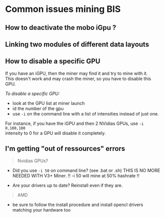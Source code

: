 # Common issues mining BIS

## How to deactivate the mobo iGpu ?
## Linking two modules of different data layouts
## How to disable a specific GPU

If you have an iGPU, then the miner may find it and try to mine with it.  
This doesn't work and may crash the miner, so you have to disable this GPU.

*To disable a specific GPU:*
- look at the GPU list at miner launch
- id the number of the gpu
- use `-i` on the command line with a list of intensities instead of just one. 

For instance, if you have the iGPU and then 2 NVidias GPUs, use `-i 0,100,100`  
intensity to 0 for a GPU will disable it completely.


## I'm getting "out of ressources" errors

> Nvidias GPUs?  
- Did you use `-i 50` on command line? (see .bat or .sh)
THIS IS NO MORE NEEDED WITH V3+ Miner. !! -i 50 will mine at 50% hashrate !!

- Are your drivers up to date?
Reinstall even if they are.

> AMD  
- be sure to follow the install procedure and install opencl drivers matching your hardware too
